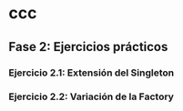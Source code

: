 # ccc

## Fase 2: Ejercicios prácticos

### Ejercicio 2.1: Extensión del Singleton

### Ejercicio 2.2: Variación de la Factory
